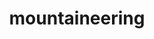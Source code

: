 ---
layout: page
permalink: /mountaineering/
title: mountaineering
# description: publications by categories in reversed chronological order. generated by jekyll-scholar.
nav: false
nav_order: 5
---